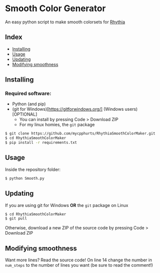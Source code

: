 # Smooth Color Generator
An easy python script to make smooth colorsets for [Rhythia](https://github.com/David20122/sound-space-plus)

## Index
- [Installing](#installing)
- [Usage](#usage)
- [Updating](#updating)
- [Modifying smoothness](#modifying-smoothness)

## Installing

### Required software:
- Python (and pip)
- (git for Windows)[https://gitforwindows.org/] (Windows users)  [OPTIONAL]
  - You can install by pressing Code > Download ZIP
  - For my linux homies, the `git` package

```sh
$ git clone https://github.com/mycpphurts/RhythiaSmoothColorMaker.git
$ cd RhythiaSmoothColorMaker
$ pip install -r requirements.txt
```

## Usage
Inside the repository folder:

```sh
$ python Smooth.py
```

## Updating
If you are using git for Windows **OR** the `git` package on Linux

```sh
$ cd RhythiaSmoothColorMaker
$ git pull
```

Otherwise, download a new ZIP of the source code by pressing Code > Download ZIP

## Modifying smoothness
Want more lines? Read the source code! On line 14 change the number in `num_steps` to the number of lines you want (be sure to read the comment!)
